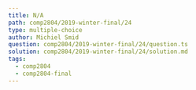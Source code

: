 ```yaml
---
title: N/A
path: comp2804/2019-winter-final/24
type: multiple-choice
author: Michiel Smid
question: comp2804/2019-winter-final/24/question.ts
solution: comp2804/2019-winter-final/24/solution.md
tags:
  - comp2804
  - comp2804-final
---
```

